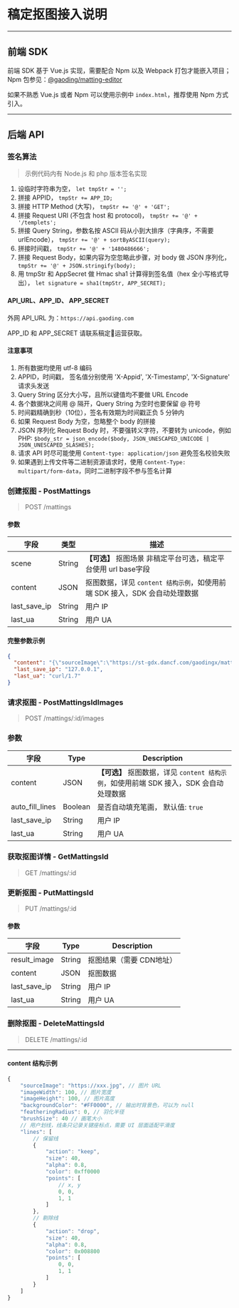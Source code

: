 # 稿定抠图接入说明

---

## 前端 SDK

前端 SDK 基于 Vue.js 实现，需要配合 Npm 以及 Webpack 打包才能嵌入项目；Npm 包参见：[@gaoding/matting-editor](https://www.npmjs.com/package/@gaoding/matting-editor)

如果不熟悉 Vue.js 或者 Npm 可以使用示例中 `index.html`，推荐使用 Npm 方式引入。

---

## 后端 API

### 签名算法

> 示例代码内有 Node.js 和 php 版本签名实现

1. 设临时字符串为空， `let tmpStr = '';`
2. 拼接 APPID， `tmpStr += APP_ID;`
3. 拼接 HTTP Method (大写)， `tmpStr += '@' + 'GET';`
4. 拼接 Request URI (不包含 host 和 protocol)， `tmpStr += '@' + '/templets';`
5. 拼接 Query String，参数名按 ASCII 码从小到大排序（字典序，不需要 urlEncode）， `tmpStr += '@' + sortByASCII(query);`
6. 拼接时间戳， `tmpStr += '@' + '1480486666';`
7. 拼接 Request Body，如果内容为空忽略此步骤，对 body 做 JSON 序列化， `tmpStr += '@' + JSON.stringify(body);`
8. 用 tmpStr 和 AppSecret 做 Hmac sha1 计算得到签名值（hex 全小写格式导出）， `let signature = sha1(tmpStr, APP_SECRET);`

#### API_URL、APP_ID、 APP_SECRET

外网 API_URL 为：`https://api.gaoding.com`

APP_ID 和 APP_SECRET 请联系稿定运营获取。

#### 注意事项

1. 所有数据均使用 utf-8 编码
2. APPID，时间戳， 签名值分别使用 'X-Appid', 'X-Timestamp', 'X-Signature' 请求头发送
3. Query String 区分大小写，且所以键值均不要做 URL Encode
4. 各个数据块之间用 @ 隔开，Query String 为空时也要保留 @ 符号
5. 时间戳精确到秒（10位），签名有效期为时间戳正负 5 分钟内
6. 如果 Request Body 为空，忽略整个 body 的拼接
7. JSON 序列化 Request Body 时，不要强转义字符，不要转为 unicode，例如 PHP: `$body_str = json_encode($body, JSON_UNESCAPED_UNICODE | JSON_UNESCAPED_SLASHES);`
8. 请求 API 时尽可能使用  `Content-type: application/json` 避免签名校验失败
9. 如果遇到上传文件等二进制资源请求时，使用 `Content-Type: multipart/form-data`，同时二进制字段不参与签名计算


### 创建抠图 - PostMattings

> POST /mattings

#### 参数

| 字段  | 类型 | 描述 |
|---------|-----------|--------------------------------------|
| scene | String  | **【可选】** 抠图场景 非稿定平台可选，稿定平台使用 url base字段 |
| content | JSON |  抠图数据，详见 `content 结构示例`，如使用前端 SDK 接入，SDK 会自动处理数据  |
| last_save_ip | String | 用户 IP |
| last_ua | String | 用户 UA |

#### 完整参数示例

``` json
{
  "content": "{\"sourceImage\":\"https://st-gdx.dancf.com/gaodingx/mattings/undefined/images/20180626-171051-2.png\",\"imageHeight\":0,\"imageWidth\":0,\"backgroundColor\":null,\"featheringRadius\":0,\"brushSize\":30,\"lines\":[]}",
  "last_save_ip": "127.0.0.1",
  "last_ua": "curl/1.7"
}
```

### 请求抠图 - PostMattingsIdImages

> POST /mattings/:id/images

### 参数

| 字段    | Type      | Description                          |
|---------|-----------|--------------------------------------|
| content | JSON | **【可选】** 抠图数据，详见 `content 结构示例`，如使用前端 SDK 接入，SDK 会自动处理数据 |
| auto_fill_lines | Boolean |  是否自动填充笔画， 默认值: `true` |
| last_save_ip | String |  用户 IP |
| last_ua | String |  用户 UA |

### 获取抠图详情 - GetMattingsId

> GET /mattings/:id

### 更新抠图 - PutMattingsId

> PUT /mattings/:id

#### 参数

| 字段    | Type      | Description                          |
|---------|-----------|--------------------------------------|
| result_image | String | 抠图结果（需要 CDN地址） |
| content | JSON | 抠图数据 |
| last_save_ip | String | 用户 IP |
| last_ua | String | 用户 UA |

### 删除抠图 - DeleteMattingsId

> DELETE /mattings/:id

----

#### content 结构示例

``` js
{
    "sourceImage": "https://xxx.jpg", // 图片 URL
    "imageWidth": 100, // 图片宽度
    "imageHeight": 100, // 图片高度
    "backgroundColor": "#FF0000", // 输出时背景色，可以为 null
    "featheringRadius": 0, // 羽化半径
    "brushSize": 40 // 画笔大小
    // 用户划线，线条只记录关键座标点，需要 UI 层面适配平滑度
    "lines": [
        // 保留线
        {
            "action": "keep",
            "size": 40,
            "alpha": 0.8,
            "color": 0xff0000
            "points": [
                // x, y
                0, 0,
                1, 1
            ]
        },
        // 剔除线
        {
            "action": "drop",
            "size": 40,
            "alpha": 0.8,
            "color": 0x008800
            "points": [
                0, 0,
                1, 1
            ]
        }
    ]
}
```
